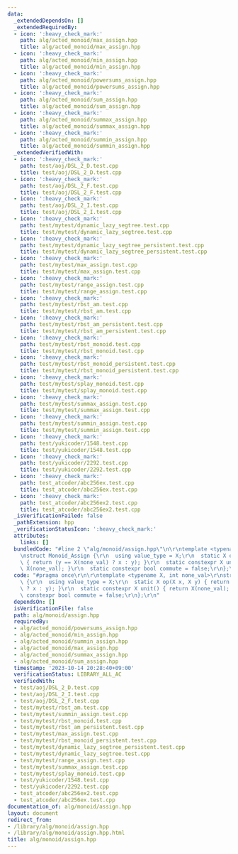 ```yaml
---
data:
  _extendedDependsOn: []
  _extendedRequiredBy:
  - icon: ':heavy_check_mark:'
    path: alg/acted_monoid/max_assign.hpp
    title: alg/acted_monoid/max_assign.hpp
  - icon: ':heavy_check_mark:'
    path: alg/acted_monoid/min_assign.hpp
    title: alg/acted_monoid/min_assign.hpp
  - icon: ':heavy_check_mark:'
    path: alg/acted_monoid/powersums_assign.hpp
    title: alg/acted_monoid/powersums_assign.hpp
  - icon: ':heavy_check_mark:'
    path: alg/acted_monoid/sum_assign.hpp
    title: alg/acted_monoid/sum_assign.hpp
  - icon: ':heavy_check_mark:'
    path: alg/acted_monoid/summax_assign.hpp
    title: alg/acted_monoid/summax_assign.hpp
  - icon: ':heavy_check_mark:'
    path: alg/acted_monoid/summin_assign.hpp
    title: alg/acted_monoid/summin_assign.hpp
  _extendedVerifiedWith:
  - icon: ':heavy_check_mark:'
    path: test/aoj/DSL_2_D.test.cpp
    title: test/aoj/DSL_2_D.test.cpp
  - icon: ':heavy_check_mark:'
    path: test/aoj/DSL_2_F.test.cpp
    title: test/aoj/DSL_2_F.test.cpp
  - icon: ':heavy_check_mark:'
    path: test/aoj/DSL_2_I.test.cpp
    title: test/aoj/DSL_2_I.test.cpp
  - icon: ':heavy_check_mark:'
    path: test/mytest/dynamic_lazy_segtree.test.cpp
    title: test/mytest/dynamic_lazy_segtree.test.cpp
  - icon: ':heavy_check_mark:'
    path: test/mytest/dynamic_lazy_segtree_persistent.test.cpp
    title: test/mytest/dynamic_lazy_segtree_persistent.test.cpp
  - icon: ':heavy_check_mark:'
    path: test/mytest/max_assign.test.cpp
    title: test/mytest/max_assign.test.cpp
  - icon: ':heavy_check_mark:'
    path: test/mytest/range_assign.test.cpp
    title: test/mytest/range_assign.test.cpp
  - icon: ':heavy_check_mark:'
    path: test/mytest/rbst_am.test.cpp
    title: test/mytest/rbst_am.test.cpp
  - icon: ':heavy_check_mark:'
    path: test/mytest/rbst_am_persistent.test.cpp
    title: test/mytest/rbst_am_persistent.test.cpp
  - icon: ':heavy_check_mark:'
    path: test/mytest/rbst_monoid.test.cpp
    title: test/mytest/rbst_monoid.test.cpp
  - icon: ':heavy_check_mark:'
    path: test/mytest/rbst_monoid_persistent.test.cpp
    title: test/mytest/rbst_monoid_persistent.test.cpp
  - icon: ':heavy_check_mark:'
    path: test/mytest/splay_monoid.test.cpp
    title: test/mytest/splay_monoid.test.cpp
  - icon: ':heavy_check_mark:'
    path: test/mytest/summax_assign.test.cpp
    title: test/mytest/summax_assign.test.cpp
  - icon: ':heavy_check_mark:'
    path: test/mytest/summin_assign.test.cpp
    title: test/mytest/summin_assign.test.cpp
  - icon: ':heavy_check_mark:'
    path: test/yukicoder/1548.test.cpp
    title: test/yukicoder/1548.test.cpp
  - icon: ':heavy_check_mark:'
    path: test/yukicoder/2292.test.cpp
    title: test/yukicoder/2292.test.cpp
  - icon: ':heavy_check_mark:'
    path: test_atcoder/abc256ex.test.cpp
    title: test_atcoder/abc256ex.test.cpp
  - icon: ':heavy_check_mark:'
    path: test_atcoder/abc256ex2.test.cpp
    title: test_atcoder/abc256ex2.test.cpp
  _isVerificationFailed: false
  _pathExtension: hpp
  _verificationStatusIcon: ':heavy_check_mark:'
  attributes:
    links: []
  bundledCode: "#line 2 \"alg/monoid/assign.hpp\"\n\r\ntemplate <typename X, int none_val>\r\
    \nstruct Monoid_Assign {\r\n  using value_type = X;\r\n  static X op(X x, X y)\
    \ { return (y == X(none_val) ? x : y); }\r\n  static constexpr X unit() { return\
    \ X(none_val); }\r\n  static constexpr bool commute = false;\r\n};\r\n"
  code: "#pragma once\r\n\r\ntemplate <typename X, int none_val>\r\nstruct Monoid_Assign\
    \ {\r\n  using value_type = X;\r\n  static X op(X x, X y) { return (y == X(none_val)\
    \ ? x : y); }\r\n  static constexpr X unit() { return X(none_val); }\r\n  static\
    \ constexpr bool commute = false;\r\n};\r\n"
  dependsOn: []
  isVerificationFile: false
  path: alg/monoid/assign.hpp
  requiredBy:
  - alg/acted_monoid/powersums_assign.hpp
  - alg/acted_monoid/min_assign.hpp
  - alg/acted_monoid/summin_assign.hpp
  - alg/acted_monoid/max_assign.hpp
  - alg/acted_monoid/summax_assign.hpp
  - alg/acted_monoid/sum_assign.hpp
  timestamp: '2023-10-14 20:28:40+09:00'
  verificationStatus: LIBRARY_ALL_AC
  verifiedWith:
  - test/aoj/DSL_2_D.test.cpp
  - test/aoj/DSL_2_I.test.cpp
  - test/aoj/DSL_2_F.test.cpp
  - test/mytest/rbst_am.test.cpp
  - test/mytest/summin_assign.test.cpp
  - test/mytest/rbst_monoid.test.cpp
  - test/mytest/rbst_am_persistent.test.cpp
  - test/mytest/max_assign.test.cpp
  - test/mytest/rbst_monoid_persistent.test.cpp
  - test/mytest/dynamic_lazy_segtree_persistent.test.cpp
  - test/mytest/dynamic_lazy_segtree.test.cpp
  - test/mytest/range_assign.test.cpp
  - test/mytest/summax_assign.test.cpp
  - test/mytest/splay_monoid.test.cpp
  - test/yukicoder/1548.test.cpp
  - test/yukicoder/2292.test.cpp
  - test_atcoder/abc256ex2.test.cpp
  - test_atcoder/abc256ex.test.cpp
documentation_of: alg/monoid/assign.hpp
layout: document
redirect_from:
- /library/alg/monoid/assign.hpp
- /library/alg/monoid/assign.hpp.html
title: alg/monoid/assign.hpp
---
```

